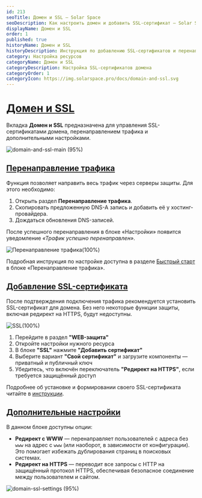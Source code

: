 ```yaml
---
id: 213
seoTitle: Домен и SSL — Solar Space
seoDescription: Как настроить домен и добавить SSL-сертификат — Solar Space. Управление доменами и их SSL-сертификатами, подключение дополнительного функционала для своего домена
displayName: Домен и SSL
order: 1
published: true
historyName: Домен и SSL
historyDescription: Инструкция по добавлению SSL-сертификатов и перенаправлению трафика
category: Настройка ресурсов
categoryName: Домен и SSL
categoryDescription: Настройка SSL-сертификатов домена
categoryOrder: 1
categoryIcon: https://img.solarspace.pro/docs/domain-and-ssl.svg
---
```



# [Домен и SSL](domain-&-ssl)

Вкладка **Домен и SSL** предназначена для управления SSL-сертификатами домена, перенаправлением трафика и дополнительными настройками.

![domain-and-ssl-main (95%)](https://img.solarspace.pro/docs/on-prem/web-protection/settings/domain-and-ssl-main.png "Вкладка 'Домен и SSL'")


## [Перенаправление трафика](redirecting-traffic)

Функция позволяет направить весь трафик через серверы защиты. Для этого необходимо:

1. Открыть раздел **Перенаправление трафика**.
2. Скопировать предложенную DNS-A запись и добавить её у хостинг-провайдера.
3. Дождаться обновления DNS-записей.

После успешного перенаправления в блоке «Настройки» появится уведомление *«Трафик успешно перенаправлен»*.

![Перенаправление трафика(100%)]( https://img.solarspace.pro/docs/on-prem/quick-start/A-recordings.png "Перенаправление трафика")

Подробная инструкция по настройке доступна в разделе [Быстрый старт]([300#configure-a-record]) в блоке «Перенаправление трафика».

## [Добавление SSL-сертификата](adding-ssl-certificate)


После подтверждения подключения трафика рекомендуется установить SSL-сертификат для домена. Без него некоторые функции защиты, включая редирект на HTTPS, будут недоступны.

![SSL(100%)]( https://img.solarspace.pro/docs/on-prem/quick-start/ssl.png "SSL")

1. Перейдите в раздел **"WEB-защита"**
2. Откройте настройки нужного ресурса
3. В блоке **"SSL"** нажмите **"Добавить сертификат"**
4. Выберите вариант **"Свой сертификат"** и загрузите компоненты — приватный и публичный ключ
5. Убедитесь, что включён переключатель **"Редирект на HTTPS"**, если требуется защищённый доступ

Подробнее об установке и формировании своего SSL-сертификата читайте в [инструкции]([280]).

## [Дополнительные настройки](additional-settings)

В данном блоке доступны опции:

* **Редирект с WWW** — перенаправляет пользователей с адреса без `www` на адрес с `www` (или наоборот, в зависимости от конфигурации). Это помогает избежать дублирования страниц в поисковых системах.
* **Редирект на HTTPS** — переводит все запросы с HTTP на защищённый протокол HTTPS, обеспечивая безопасное соединение между пользователем и сайтом.

![domain-ssl-settings (95%)](https://img.solarspace.pro/docs/on-prem/web-protection/settings/domain-ssl-settings.png "Настройки редиректов")